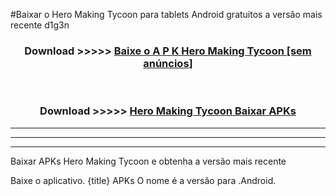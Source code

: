 #Baixar o Hero Making Tycoon   para tablets Android gratuitos a versão mais recente d1g3n


<div align="center">
<h3>Download >>>>> <a href="https://pt-web.web.app/?pt= Hero Making Tycoon ">Baixe o A P K Hero Making Tycoon  [sem anúncios]</a></h3><br>

<h3>Download >>>>> <a href="https://pt-web.web.app/?pt= Hero Making Tycoon ">Hero Making Tycoon  Baixar APKs</a></h3>
</div>

----------------------------------------------------------

----------------------------------------------------------

----------------------------------------------------------

Baixar APKs Hero Making Tycoon  e obtenha a versão mais recente

Baixe o aplicativo. {title} APKs O nome é a versão para .Android.


